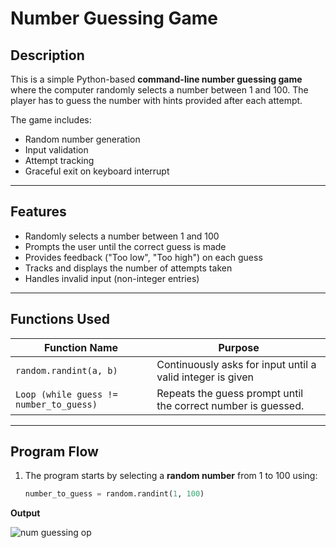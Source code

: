 # Number Guessing Game 

## Description

This is a simple Python-based **command-line number guessing game** where the computer randomly selects a number between 1 and 100. The player has to guess the number with hints provided after each attempt.

The game includes:
- Random number generation
- Input validation
- Attempt tracking
- Graceful exit on keyboard interrupt

---

## Features

- Randomly selects a number between 1 and 100
- Prompts the user until the correct guess is made
- Provides feedback ("Too low", "Too high") on each guess
- Tracks and displays the number of attempts taken
- Handles invalid input (non-integer entries)
---

## Functions Used

| Function Name        | Purpose                                                    |
|---------------------|------------------------------------------------------------|
| `random.randint(a, b)` | Continuously asks for input until a valid integer is given |
| `Loop (while guess != number_to_guess)` | Repeats the guess prompt until the correct number is guessed. |

---

## Program Flow

1. The program starts by selecting a **random number** from 1 to 100 using:
   ```python
   number_to_guess = random.randint(1, 100)

**Output**

![num guessing op](https://github.com/user-attachments/assets/505b9327-319e-4ed0-997d-9b46521cbf90)

